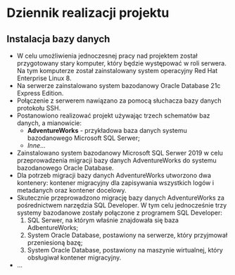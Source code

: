 # Dziennik realizacji projektu

## Instalacja bazy danych

- W celu umożliwienia jednoczesnej pracy nad projektem został przygotowany stary komputer, który będzie występować w roli serwera. Na tym komputerze został zainstalowany  system operacyjny Red Hat Enterprise Linux 8.
- Na serwerze zainstalowano system bazodanowy Oracle Database 21c Express Edition. 
- Połączenie z serwerem nawiązano za pomocą słuchacza bazy danych protokołu SSH.
- Postanowiono realizować projekt używając trzech schematów baz danych, a mianowicie:
  - **AdventureWorks** - przykładowa baza danych systemu bazodanowego Microsoft SQL Serwer;
  - *Inne*...
- Zainstalowano system bazodanowy Microsoft SQL Serwer 2019 w celu przeprowadzenia migracji bazy danych AdventureWorks do systemu bazodanowego Oracle Database.
- Dla potrzeb migracji bazy danych AdventureWorks utworzono dwa kontenery: kontener migracyjny dla zapisywania wszystkich logów i metadanych oraz kontener docelowy.
- Skutecznie przeprowadzono migrację bazy danych AdventureWorks za pośrednictwem narzędzia SQL Developer. W tym celu jednocześnie trzy systemy bazodanowe zostały połączone z programem SQL Developer: 
  1. SQL Serwer, na którym właśnie znajdowała się baza AdbentureWorks;
  2. System Oracle Database, postawiony na serwerze, który przyjmował przeniesioną bazę;
  3. System Oracle Database, postawiony na maszynie wirtualnej, który obsługiwał kontener migracyjny.
- ...